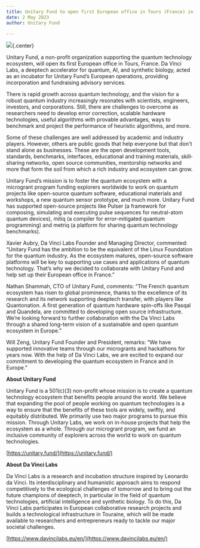 ```yaml
---
title: Unitary Fund to open first European office in Tours (France) in collaboration with Da Vinci Labs
date: 2 May 2023
author: Unitary Fund

---
```

<style>
.center {
  display: block;
  margin-left: auto;
  margin-right: auto;
  width: 100%;
}
</style>

![](../images/2023_eu_header.png){.center}

Unitary Fund, a non-profit organization supporting the quantum technology ecosystem, will open its first European office in Tours, France. Da Vinci Labs, a deeptech accelerator for quantum, AI, and synthetic biology, acted as an incubator for Unitary Fund’s European operations, providing incorporation and fundraising advisory services.

There is rapid growth across quantum technology, and the vision for a robust quantum industry increasingly resonates with scientists, engineers, investors, and corporations. Still, there are challenges to overcome as researchers need to develop error correction, scalable hardware technologies, useful algorithms with provable advantages, ways to benchmark and project the performance of heuristic algorithms, and more. 

Some of these challenges are well addressed by academic and industry players. However, others are public goods that help everyone but that don't stand alone as businesses. These are the open development tools, standards, benchmarks, interfaces, educational and training materials, skill­ sharing networks, open source communities, mentorship networks and more that form the soil from which a rich industry and ecosystem can grow.

Unitary Fund’s mission is to foster the quantum ecosystem with a microgrant program funding explorers worldwide to work on quantum projects like open-source quantum software, educational materials and workshops, a new quantum sensor prototype, and much more. Unitary Fund has supported open-source projects like Pulser (a framework for composing, simulating and executing pulse sequences for neutral-atom quantum devices), mitiq (a compiler for error-mitigated quantum programming) and metriq (a platform for sharing quantum technology benchmarks). 

Xavier Aubry, Da Vinci Labs Founder and Managing Director, commented:
“Unitary Fund has the ambition to be the equivalent of the Linux Foundation for the quantum industry. As the ecosystem matures, open-source software platforms will be key to supporting use cases and applications of quantum technology. That’s why we decided to collaborate with Unitary Fund and help set up their European office in France.”

Nathan Shammah, CTO of Unitary Fund, comments: “The French quantum ecosystem has risen to global prominence, thanks to the excellence of its research and its network supporting deeptech transfer, with players like Quantonation. A first generation of quantum hardware spin-offs like Pasqal and Quandela, are committed to developing open source infrastructure. We’re looking forward to further collaboration with the Da Vinci Labs through a shared long-term vision of a sustainable and open quantum ecosystem in Europe.”

Will Zeng, Unitary Fund Founder and President, remarks: “We have supported innovative teams through our microgrants and hackathons for years now. With the help of Da Vinci Labs, we are excited to expand our commitment to developing the quantum ecosystem in France and in Europe.” 

**About Unitary Fund**       
                                                  
Unitary Fund is a 501(c)(3) non-profit whose mission is to create a quantum technology ecosystem that benefits people around the world. We believe that expanding the pool of people working on quantum technologies is a way to ensure that the benefits of these tools are widely, swiftly, and equitably distributed. We primarily use two major programs to pursue this mission. Through Unitary Labs, we work on in-house projects that help the ecosystem as a whole. Through our microgrant program, we fund an inclusive community of explorers across the world to work on quantum technologies.

[https://unitary.fund/](https://unitary.fund/)

**About Da Vinci Labs**

Da Vinci Labs is a research and incubation structure inspired by Leonardo da Vinci. Its interdisciplinary and humanistic approach aims to respond competitively to the ecological challenges of tomorrow and to bring out the future champions of deeptech, in particular in the field of quantum technologies, artificial intelligence and synthetic biology. To do this, Da Vinci Labs participates in European collaborative research projects and builds a technological infrastructure in Touraine, which will be made available to researchers and entrepreneurs ready to tackle our major societal challenges.

[https://www.davincilabs.eu/en/](https://www.davincilabs.eu/en/)
<!--
Thanks for contributing a blog post to the UF site!

Some quick tips:
- Use the `title` field to set the title of your post, no first level header needed.
- Standard markdown formatting is supported (code blocks, links, images, etc.)
  - Put images for your post in the `images` folder.
- If you need further custom formatting, direct html will work here as well.
- 
pandoc --standalone --template pandoc-template.html ./_markdown/2023_eu.md -o 2023_eu.html

NOTE: If this post needs external attribution, include the line below at the very top.
> _This blog was originally posted [here](), and is reproduced with the author's permission._ -->
